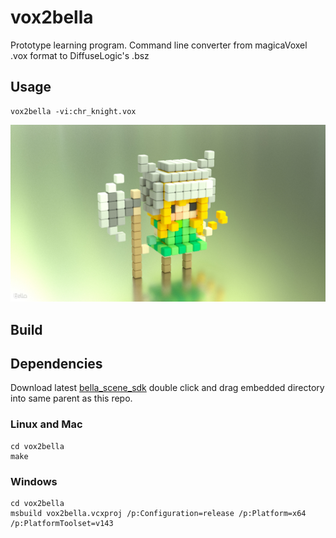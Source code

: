# vox2bella
Prototype learning program. Command line converter from magicaVoxel .vox format to DiffuseLogic's .bsz 

## Usage
```
vox2bella -vi:chr_knight.vox
```
![chr_knight](resources/chr_knight.jpg)

## Build

## Dependencies
Download latest [bella_scene_sdk](https://bellarender.com/builds/) double click and drag embedded directory into same parent as this repo.


### Linux and Mac
```
cd vox2bella
make
```

### Windows
```
cd vox2bella
msbuild vox2bella.vcxproj /p:Configuration=release /p:Platform=x64 /p:PlatformToolset=v143
```



